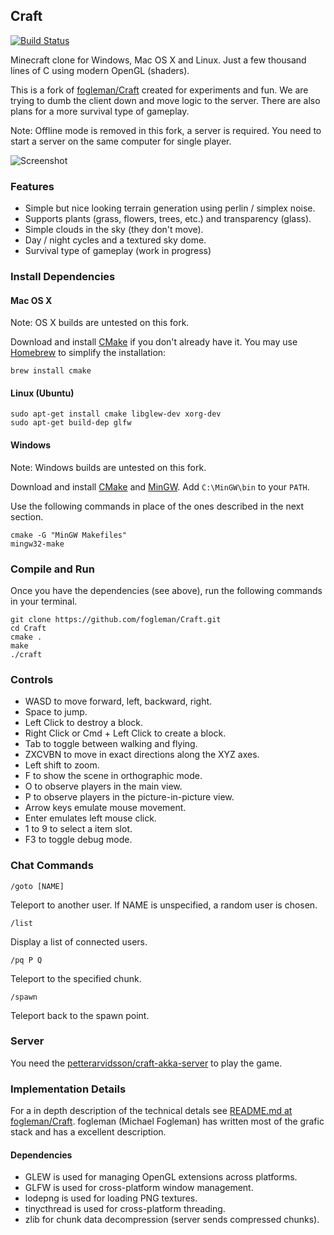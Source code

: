 ## Craft

[![Build Status](https://travis-ci.org/nsg/Craft.svg?branch=master)](https://travis-ci.org/nsg/Craft)

Minecraft clone for Windows, Mac OS X and Linux. Just a few thousand lines of C using modern OpenGL (shaders).

This is a fork of [fogleman/Craft](https://github.com/fogleman/Craft) created for experiments and fun. We are trying to dumb the client down and move logic to the server. There are also plans for a more survival type of gameplay.

Note: Offline mode is removed in this fork, a server is required. You need to start a server on the same computer for single player.

![Screenshot](http://i.imgur.com/MCkqcUY.png)

### Features

* Simple but nice looking terrain generation using perlin / simplex noise.
* Supports plants (grass, flowers, trees, etc.) and transparency (glass).
* Simple clouds in the sky (they don't move).
* Day / night cycles and a textured sky dome.
* Survival type of gameplay (work in progress)

### Install Dependencies

#### Mac OS X

Note: OS X builds are untested on this fork.

Download and install [CMake](http://www.cmake.org/cmake/resources/software.html)
if you don't already have it. You may use [Homebrew](http://brew.sh) to simplify
the installation:

    brew install cmake

#### Linux (Ubuntu)

    sudo apt-get install cmake libglew-dev xorg-dev
    sudo apt-get build-dep glfw

#### Windows

Note: Windows builds are untested on this fork.

Download and install [CMake](http://www.cmake.org/cmake/resources/software.html)
and [MinGW](http://www.mingw.org/). Add `C:\MinGW\bin` to your `PATH`.

Use the following commands in place of the ones described in the next section.

    cmake -G "MinGW Makefiles"
    mingw32-make

### Compile and Run

Once you have the dependencies (see above), run the following commands in your
terminal.

    git clone https://github.com/fogleman/Craft.git
    cd Craft
    cmake .
    make
    ./craft

### Controls

- WASD to move forward, left, backward, right.
- Space to jump.
- Left Click to destroy a block.
- Right Click or Cmd + Left Click to create a block.
- Tab to toggle between walking and flying.
- ZXCVBN to move in exact directions along the XYZ axes.
- Left shift to zoom.
- F to show the scene in orthographic mode.
- O to observe players in the main view.
- P to observe players in the picture-in-picture view.
- Arrow keys emulate mouse movement.
- Enter emulates left mouse click.
- 1 to 9 to select a item slot.
- F3 to toggle debug mode.

### Chat Commands

    /goto [NAME]

Teleport to another user.
If NAME is unspecified, a random user is chosen.

    /list

Display a list of connected users.

    /pq P Q

Teleport to the specified chunk.

    /spawn

Teleport back to the spawn point.

### Server

You need the [petterarvidsson/craft-akka-server](https://github.com/petterarvidsson/craft-akka-server) to play the game.

### Implementation Details

For a in depth description of the technical detals see [README.md at fogleman/Craft](https://github.com/fogleman/Craft/blob/master/README.md). fogleman (Michael Fogleman) has written most of the grafic stack and has a excellent description.

#### Dependencies

* GLEW is used for managing OpenGL extensions across platforms.
* GLFW is used for cross-platform window management.
* lodepng is used for loading PNG textures.
* tinycthread is used for cross-platform threading.
* zlib for chunk data decompression (server sends compressed chunks).
